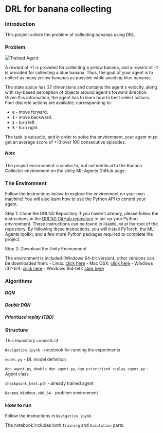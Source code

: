 [//]: # (Image References)

[image1]: https://user-images.githubusercontent.com/10624937/42135619-d90f2f28-7d12-11e8-8823-82b970a54d7e.gif "Trained Agent"

# DRL for banana collecting

### Introduction

This project solves the problem of collecting bananas using DRL.

### Problem

![Trained Agent][image1]

A reward of +1 is provided for collecting a yellow banana, and a reward of -1 is provided for collecting a blue banana.  Thus, the goal of your agent is to collect as many yellow bananas as possible while avoiding blue bananas.  

The state space has 37 dimensions and contains the agent's velocity, along with ray-based perception of objects around agent's forward direction.  Given this information, the agent has to learn how to best select actions.  Four discrete actions are available, corresponding to:
- **`0`** - move forward.
- **`1`** - move backward.
- **`2`** - turn left.
- **`3`** - turn right.

The task is episodic, and in order to solve the environment, your agent must get an average score of +13 over 100 consecutive episodes.



    
##### Note
The project environment is similar to, but not identical to the Banana Collector environment on the Unity ML-Agents GitHub page.


### The Environment
Follow the instructions below to explore the environment on your own machine! You will also learn how to use the Python API to control your agent.

Step 1: Clone the DRLND Repository
If you haven't already, please follow the instructions in the [DRLND GitHub repository](https://github.com/udacity/deep-reinforcement-learning#dependencies) to set up your Python environment. These instructions can be found in `README.md` at the root of the repository. By following these instructions, you will install PyTorch, the ML-Agents toolkit, and a few more Python packages required to complete the project.


Step 2: Download the Unity Environment

The environment is included (Windows 64-bit version), other versions can be downloaded from:
    - Linux: [click here](https://s3-us-west-1.amazonaws.com/udacity-drlnd/P1/Banana/Banana_Linux.zip)
    - Mac OSX: [click here](https://s3-us-west-1.amazonaws.com/udacity-drlnd/P1/Banana/Banana.app.zip)
    - Windows (32-bit): [click here](https://s3-us-west-1.amazonaws.com/udacity-drlnd/P1/Banana/Banana_Windows_x86.zip)
    - Windows (64-bit): [click here](https://s3-us-west-1.amazonaws.com/udacity-drlnd/P1/Banana/Banana_Windows_x86_64.zip)


### Algorithms

##### DQN

##### Double DQN

##### Prioritized replay (TBD)


### Structure

This repository consists of

`Navigation.ipynb` - notebook for running the experiments

`model.py` - DL model definition

`dqn_agent.py`, `double_dqn_agent.py`, `dqn_prioritized_replay_agent.py` - Agent class

`checkpoint_best.pth` - already trained agent

`Banana_Windows_x86_64` - problem environment

### How to run

Follow the instructions in `Navigation.ipynb`.

The notebook includes both `Training` and `Simulation` parts.


